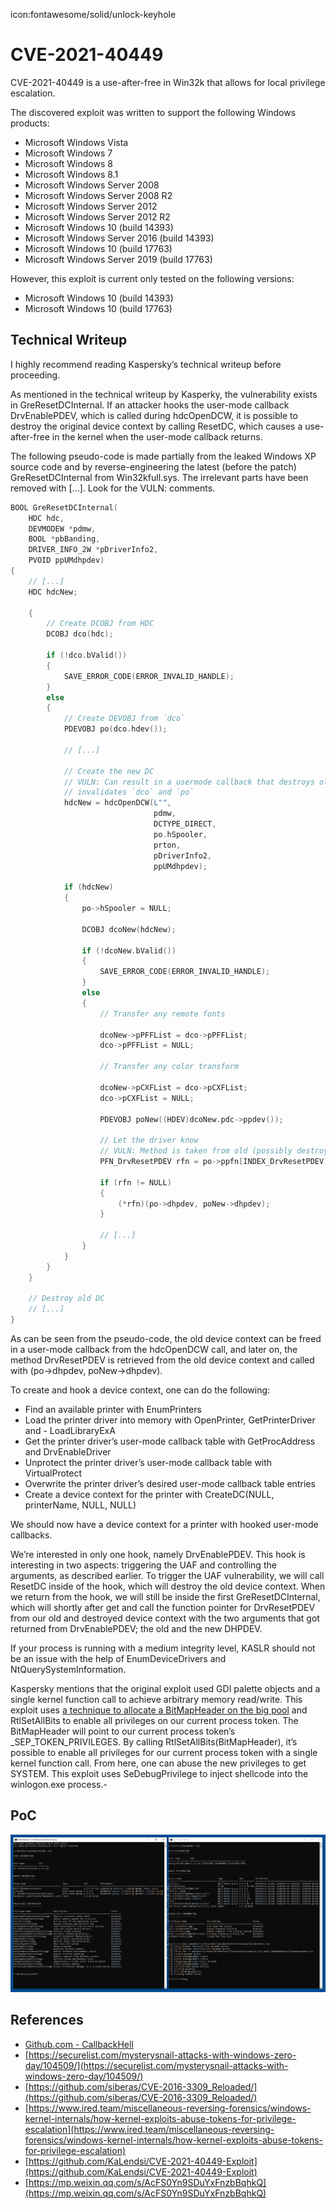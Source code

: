 icon:fontawesome/solid/unlock-keyhole

# CVE-2021-40449

CVE-2021-40449 is a use-after-free in Win32k that allows for local privilege escalation.

The discovered exploit was written to support the following Windows products:

- Microsoft Windows Vista
- Microsoft Windows 7
- Microsoft Windows 8
- Microsoft Windows 8.1
- Microsoft Windows Server 2008
- Microsoft Windows Server 2008 R2
- Microsoft Windows Server 2012
- Microsoft Windows Server 2012 R2
- Microsoft Windows 10 (build 14393)
- Microsoft Windows Server 2016 (build 14393)
- Microsoft Windows 10 (build 17763)
- Microsoft Windows Server 2019 (build 17763)

However, this exploit is current only tested on the following versions:

- Microsoft Windows 10 (build 14393)
- Microsoft Windows 10 (build 17763)

## Technical Writeup

I highly recommend reading Kaspersky’s technical writeup before proceeding.

As mentioned in the technical writeup by Kasperky, the vulnerability exists in GreResetDCInternal. If an attacker hooks the user-mode callback DrvEnablePDEV, which is called during hdcOpenDCW, it is possible to destroy the original device context by calling ResetDC, which causes a use-after-free in the kernel when the user-mode callback returns.

The following pseudo-code is made partially from the leaked Windows XP source code and by reverse-engineering the latest (before the patch) GreResetDCInternal from Win32kfull.sys. The irrelevant parts have been removed with [...]. Look for the VULN: comments.

```cpp
BOOL GreResetDCInternal(
    HDC hdc,
    DEVMODEW *pdmw,
    BOOL *pbBanding,
    DRIVER_INFO_2W *pDriverInfo2,
    PVOID ppUMdhpdev)
{
    // [...]
    HDC hdcNew;

    {
        // Create DCOBJ from HDC
        DCOBJ dco(hdc);

        if (!dco.bValid())
        {
            SAVE_ERROR_CODE(ERROR_INVALID_HANDLE);
        }
        else
        {
            // Create DEVOBJ from `dco`
            PDEVOBJ po(dco.hdev());

            // [...]

            // Create the new DC
            // VULN: Can result in a usermode callback that destroys old DC, which
            // invalidates `dco` and `po`
            hdcNew = hdcOpenDCW(L"",
                                pdmw,
                                DCTYPE_DIRECT,
                                po.hSpooler,
                                prton,
                                pDriverInfo2,
                                ppUMdhpdev);

            if (hdcNew)
            {
                po->hSpooler = NULL;

                DCOBJ dcoNew(hdcNew);

                if (!dcoNew.bValid())
                {
                    SAVE_ERROR_CODE(ERROR_INVALID_HANDLE);
                }
                else
                {
                    // Transfer any remote fonts

                    dcoNew->pPFFList = dco->pPFFList;
                    dco->pPFFList = NULL;

                    // Transfer any color transform

                    dcoNew->pCXFList = dco->pCXFList;
                    dco->pCXFList = NULL;

                    PDEVOBJ poNew((HDEV)dcoNew.pdc->ppdev());

                    // Let the driver know
                    // VULN: Method is taken from old (possibly destroyed) `po`
                    PFN_DrvResetPDEV rfn = po->ppfn[INDEX_DrvResetPDEV];

                    if (rfn != NULL)
                    {
                        (*rfn)(po->dhpdev, poNew->dhpdev);
                    }

                    // [...]
                }
            }
        }
    }

    // Destroy old DC
    // [...]
}
```

As can be seen from the pseudo-code, the old device context can be freed in a user-mode callback from the hdcOpenDCW call, and later on, the method DrvResetPDEV is retrieved from the old device context and called with (po->dhpdev, poNew->dhpdev).

To create and hook a device context, one can do the following:

- Find an available printer with EnumPrinters
- Load the printer driver into memory with OpenPrinter, GetPrinterDriver and - LoadLibraryExA
- Get the printer driver’s user-mode callback table with GetProcAddress and DrvEnableDriver
- Unprotect the printer driver’s user-mode callback table with VirtualProtect
- Overwrite the printer driver’s desired user-mode callback table entries
- Create a device context for the printer with CreateDC(NULL, printerName, NULL, NULL)

We should now have a device context for a printer with hooked user-mode callbacks.

We’re interested in only one hook, namely DrvEnablePDEV. This hook is interesting in two aspects: triggering the UAF and controlling the arguments, as described earlier. To trigger the UAF vulnerability, we will call ResetDC inside of the hook, which will destroy the old device context. When we return from the hook, we will still be inside the first GreResetDCInternal, which will shortly after get and call the function pointer for DrvResetPDEV from our old and destroyed device context with the two arguments that got returned from DrvEnablePDEV; the old and the new DHPDEV.

If your process is running with a medium integrity level, KASLR should not be an issue with the help of EnumDeviceDrivers and NtQuerySystemInformation.

Kaspersky mentions that the original exploit used GDI palette objects and a single kernel function call to achieve arbitrary memory read/write. This exploit uses [a technique to allocate a BitMapHeader on the big pool](https://blahcat.github.io/2019/03/17/small-dumps-in-the-big-pool/) and RtlSetAllBits to enable all privileges on our current process token. The BitMapHeader will point to our current process token’s \_SEP_TOKEN_PRIVILEGES. By calling RtlSetAllBits(BitMapHeader), it’s possible to enable all privileges for our current process token with a single kernel function call. From here, one can abuse the new privileges to get SYSTEM. This exploit uses SeDebugPrivilege to inject shellcode into the winlogon.exe process.-

## PoC

![CVE PoC](../assets/images/CVE-PoC.png)

## References

- [Github.com - CallbackHell](https://github.com/ly4k/CallbackHell)
- [https://securelist.com/mysterysnail-attacks-with-windows-zero-day/104509/](https://securelist.com/mysterysnail-attacks-with-windows-zero-day/104509/)
- [https://github.com/siberas/CVE-2016-3309_Reloaded/](https://github.com/siberas/CVE-2016-3309_Reloaded/)
- [https://www.ired.team/miscellaneous-reversing-forensics/windows-kernel-internals/how-kernel-exploits-abuse-tokens-for-privilege-escalation](https://www.ired.team/miscellaneous-reversing-forensics/windows-kernel-internals/how-kernel-exploits-abuse-tokens-for-privilege-escalation)
- [https://github.com/KaLendsi/CVE-2021-40449-Exploit](https://github.com/KaLendsi/CVE-2021-40449-Exploit)
- [https://mp.weixin.qq.com/s/AcFS0Yn9SDuYxFnzbBqhkQ](https://mp.weixin.qq.com/s/AcFS0Yn9SDuYxFnzbBqhkQ)
